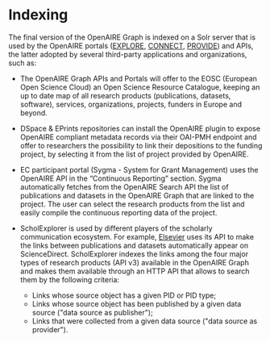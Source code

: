 # Indexing

The final version of the OpenAIRE Graph is indexed on a Solr server that is used by the OpenAIRE portals ([EXPLORE](https://explore.openaire.eu), [CONNECT](https://connect.openaire.eu), [PROVIDE](https://provide.openaire.eu)) and APIs, the latter adopted by several third-party applications and organizations, such as:

* The OpenAIRE Graph APIs and Portals will offer to the EOSC (European Open Science Cloud) an Open Science Resource Catalogue, keeping an up to date map of all research products (publications, datasets, software), services, organizations, projects, funders in Europe and beyond.

* DSpace & EPrints repositories can install the OpenAIRE plugin to expose OpenAIRE compliant metadata records via their OAI-PMH endpoint and offer to researchers the possibility to link their depositions to the funding project, by selecting it from the list of project provided by OpenAIRE.

* EC participant portal (Sygma - System for Grant Management) uses the OpenAIRE API in the “Continuous Reporting” section. Sygma automatically fetches from the OpenAIRE Search API the list of publications and datasets in the OpenAIRE Graph that are linked to the project. The user can select the research products from the list and easily compile the continuous reporting data of the project.

* ScholExplorer is used by different players of the scholarly communication ecosystem. For example, [Elsevier](https://www.elsevier.com/authors/tools-and-resources/research-data/data-base-linking) uses its API to make the links between 
publications and datasets automatically appear on ScienceDirect.
ScholExplorer indexes the links among the four major types of research products (API v3) available in the OpenAIRE Graph and makes them available through an HTTP API that allows 
to search them by the following criteria:
  * Links whose source object has a given PID or PID type;
  * Links whose source object has been published by a given data source ("data source as publisher");
  * Links that were collected from a given data source ("data source as provider").
